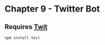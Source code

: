 # Chapter 9 - Twitter Bot

## Requires [Twit](https://github.com/ttezel/twit)

```
npm install twit
```
